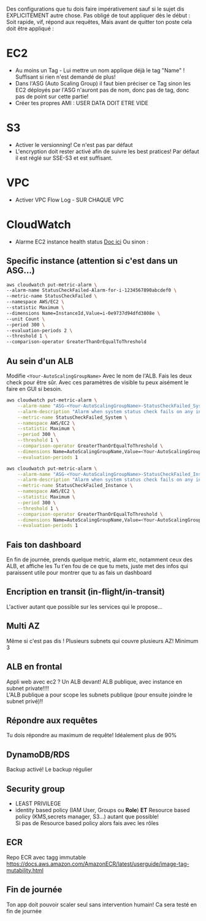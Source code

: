 Des configurations que tu dois faire impérativement sauf si le sujet dis EXPLICITEMENT autre chose.
Pas obligé de tout appliquer dès le début : Soit rapide, vif, répond aux requêtes, Mais avant de quitter ton poste cela doit être appliqué : 
# EC2
* Au moins un Tag - Lui mettre un nom applique déjà le tag "Name" ! Suffisant si rien n'est demandé de plus!
* Dans l'ASG (Auto Scaling Group) il faut bien préciser ce Tag sinon les EC2 déployés par l'ASG n'auront pas de nom, donc pas de tag, donc pas de point sur cette partie!
* Créer tes propres AMI : USER DATA DOIT ETRE VIDE

# S3
* Activer le versionning! Ce n'est pas par défaut
* L'encryption doit rester activé afin de suivre les best pratices! Par défaut il est réglé sur SSE-S3 et est suffisant.

# VPC
* Activer VPC Flow Log - SUR CHAQUE VPC

# CloudWatch
* Alarme EC2 instance health status [Doc ici](https://docs.aws.amazon.com/AWSEC2/latest/UserGuide/creating_status_check_alarms.html)
Ou sinon : 
## Specific instance (attention si c'est dans un ASG...)
```bash
aws cloudwatch put-metric-alarm \
--alarm-name StatusCheckFailed-Alarm-for-i-1234567890abcdef0 \
--metric-name StatusCheckFailed \
--namespace AWS/EC2 \
--statistic Maximum \
--dimensions Name=InstanceId,Value=i-0e9737d94dfd3808e \
--unit Count \
--period 300 \
--evaluation-periods 2 \
--threshold 1 \
--comparison-operator GreaterThanOrEqualToThreshold
```
## Au sein d'un ALB
Modifie `<Your-AutoScalingGroupName>` Avec le nom de l'ALB.
Fais les deux check pour être sûr.
Avec ces paramètres de visible tu peux aisément le faire en GUI si besoin.
```bash
aws cloudwatch put-metric-alarm \
    --alarm-name "ASG-<Your-AutoScalingGroupName>-StatusCheckFailed_System" \
    --alarm-description "Alarm when system status check fails on any instance in the Auto Scaling group" \
    --metric-name StatusCheckFailed_System \
    --namespace AWS/EC2 \
    --statistic Maximum \
    --period 300 \
    --threshold 1 \
    --comparison-operator GreaterThanOrEqualToThreshold \
    --dimensions Name=AutoScalingGroupName,Value=<Your-AutoScalingGroupName> \
    --evaluation-periods 1
```
```bash
aws cloudwatch put-metric-alarm \
    --alarm-name "ASG-<Your-AutoScalingGroupName>-StatusCheckFailed_Instance" \
    --alarm-description "Alarm when system status check fails on any instance in the Auto Scaling group" \
    --metric-name StatusCheckFailed_Instance \
    --namespace AWS/EC2 \
    --statistic Maximum \
    --period 300 \
    --threshold 1 \
    --comparison-operator GreaterThanOrEqualToThreshold \
    --dimensions Name=AutoScalingGroupName,Value=<Your-AutoScalingGroupName> \
    --evaluation-periods 1
```

## Fais ton dashboard
En fin de journée, prends quelque metric, alarm etc, notamment ceux des ALB, et affiche les
Tu t'en fou de ce que tu mets, juste met des infos qui paraissent utile pour montrer que tu as fais un dashboard

## Encription en transit (in-flight/in-transit)
L'activer autant que possible sur les services qui le propose...

## Multi AZ
Même si c'est pas dis ! Plusieurs subnets qui couvre plusieurs AZ! Minimum 3

## ALB en frontal
Appli web avec ec2 ? Un ALB devant! ALB publique, avec instance en subnet private!!!!  
L'ALB publique a pour scope les subnets publique (pour ensuite joindre le subnet privé)!! 

## Répondre aux requêtes
Tu dois répondre au maximum de requête! Idéalement plus de 90%

## DynamoDB/RDS
Backup activé! Le backup régulier

## Security group
* LEAST PRIVILEGE 
* identity based policy (IAM User, Groups ou **Role**) **ET** Resource based policy (KMS,secrets manager, S3...) autant que possible!  
Si pas de Resource based policy alors fais avec les rôles

## ECR 
Repo ECR avec tagg immutable https://docs.aws.amazon.com/AmazonECR/latest/userguide/image-tag-mutability.html
## Fin de journée
Ton app doit pouvoir scaler seul sans intervention humain! Ca sera testé en fin de journée